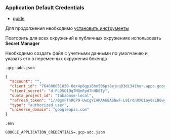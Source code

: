 ### Application Default Credentials

- [guide](https://cloud.google.com/docs/authentication/application-default-credentials)

Для продолжения необходимо [установить инструменты](install.md)

Повторить для всех окружений в публичных окружениях использовать **Secret Manager**

Необходимо создать файл с учетными данными по умолчанию и указать его в переменных окружения бекенда

`.gcp-adc.json`

```json
{
  "account": "",
  "client_id": "764086051850-6qr4p6gpi6hn506pt8ejuq83di341hur.apps.googleusercontent.com",
  "client_secret": "d-FL95Q19q7MQmFpd7hHD0Ty",
  "quota_project_id": "takabase-local",
  "refresh_token": "1//0gmFfnRCP9-UwCgYIARAAGBASNwF-L9IrdnRXQ1ny0siB6wy8LuqHxa5KL_pXsyKGeVNjD_QOX9GjTLedGoTOXtH5iS2Nen0Hj_U",
  "type": "authorized_user",
  "universe_domain": "googleapis.com"
}
```

`.env`

```dotenv
GOOGLE_APPLICATION_CREDENTIALS=.gcp-adc.json
```
